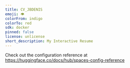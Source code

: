 ```yaml
---
title: CV_JBDENIS
emoji: 👁
colorFrom: indigo
colorTo: red
sdk: docker
pinned: false
license: unlicense
short_description: My Interactive Resume
---
```


Check out the configuration reference at https://huggingface.co/docs/hub/spaces-config-reference
